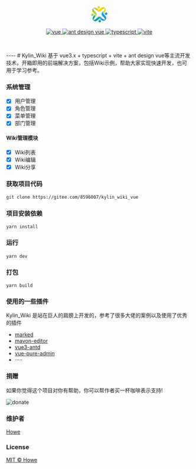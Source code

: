 <div align="center">
	<img src="./src/assets/images/logo.png">
	<p align="center">
	    <a href="https://v3.vuejs.org/" target="_blank">
	        <img src="https://img.shields.io/badge/vue.js-vue3.x-green" alt="vue">
	    </a>
	    <a href="https://github.com/vueComponent/ant-design-vue" target="_blank">
	        <img src="https://img.shields.io/badge/Ant%20Design%20Vue-2.x-yellowgreen" alt="ant design vue">
	    </a>
		<a href="https://www.tslang.cn/" target="_blank">
	        <img src="https://img.shields.io/badge/typescript-%3E4.0.0-blue" alt="typescript">
	    </a>
		<a href="https://vitejs.dev/" target="_blank">
		    <img src="https://img.shields.io/badge/vite-%3E2.0.0-yellow" alt="vite">
		</a> 
	</p>
	<p>&nbsp;</p>
</div>
----
# Kylin_Wiki 
基于 vue3.x + typescript + vite + ant design vue等主流开发技术，开箱即用的前端解决方案，包括Wiki示例，帮助大家实现快速开发，也可用于学习参考。


### 系统管理
- [x] 用户管理
- [x] 角色管理
- [x] 菜单管理
- [x] 部门管理

#### Wiki管理模块
- [x] Wiki列表
- [x] Wiki编辑
- [x] Wiki分享

### 获取项目代码

```bash
git clone https://gitee.com/8596007/kylin_wiki_vue 
```
### 项目安装依赖
```
yarn install
```

### 运行
```
yarn dev
```

### 打包
```
yarn build
```

### 使用的一些插件
Kylin_Wiki 是站在巨人的肩膀上开发的，参考了很多大佬的案例以及使用了优秀的插件

- [marked](https://marked.js.org/)
- [mavon-editor](https://github.com/hinesboy/mavonEditor)
- [vue3-antd](https://github.com/buqiyuan/vite-vue3-admin)
- [vue-pure-admin](https://github.com/xiaoxian521/vue-pure-admin.git)
- ·····


### 捐赠

如果你觉得这个项目对你有帮助，你可以帮作者买一杯咖啡表示支持!

![donate](https://gitee.com/8596007/NotePic/raw/master/wechat.jpg)

### 维护者

[Howe](https://www.netcore.pub)
### License

[MIT © Howe](./LICENSE)
